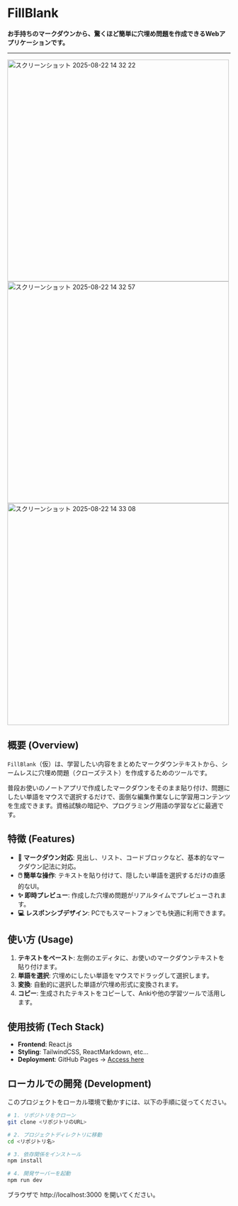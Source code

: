 # FillBlank

**お手持ちのマークダウンから、驚くほど簡単に穴埋め問題を作成できるWebアプリケーションです。**

---

<img width="500" alt="スクリーンショット 2025-08-22 14 32 22" src="https://github.com/user-attachments/assets/5fbd1b9a-4613-4b11-92b1-dd745d33c00e" />
<img width="500" alt="スクリーンショット 2025-08-22 14 32 57" src="https://github.com/user-attachments/assets/fbcb192e-341e-4c65-b78e-60126803cb2d" />
<img width="500" alt="スクリーンショット 2025-08-22 14 33 08" src="https://github.com/user-attachments/assets/2c2327fd-017f-4c7f-ac2c-dd2dbe01903a" />


## 概要 (Overview)

`FillBlank`（仮）は、学習したい内容をまとめたマークダウンテキストから、シームレスに穴埋め問題（クローズテスト）を作成するためのツールです。

普段お使いのノートアプリで作成したマークダウンをそのまま貼り付け、問題にしたい単語をマウスで選択するだけで、面倒な編集作業なしに学習用コンテンツを生成できます。資格試験の暗記や、プログラミング用語の学習などに最適です。

## 特徴 (Features)

- **📝 マークダウン対応**: 見出し、リスト、コードブロックなど、基本的なマークダウン記法に対応。
- **🖱️ 簡単な操作**: テキストを貼り付けて、隠したい単語を選択するだけの直感的なUI。
- **✨ 即時プレビュー**: 作成した穴埋め問題がリアルタイムでプレビューされます。
- **💻 レスポンシブデザイン**: PCでもスマートフォンでも快適に利用できます。

## 使い方 (Usage)

1.  **テキストをペースト**: 左側のエディタに、お使いのマークダウンテキストを貼り付けます。
2.  **単語を選択**: 穴埋めにしたい単語をマウスでドラッグして選択します。
3.  **変換**: 自動的に選択した単語が穴埋め形式に変換されます。
4.  **コピー**: 生成されたテキストをコピーして、Ankiや他の学習ツールで活用します。

## 使用技術 (Tech Stack)

- **Frontend**: React.js
- **Styling**: TailwindCSS, ReactMarkdown, etc...
- **Deployment**: GitHub Pages -> [Access here]()

## ローカルでの開発 (Development)

このプロジェクトをローカル環境で動かすには、以下の手順に従ってください。

```bash
# 1. リポジトリをクローン
git clone <リポジトリのURL>

# 2. プロジェクトディレクトリに移動
cd <リポジトリ名>

# 3. 依存関係をインストール
npm install

# 4. 開発サーバーを起動
npm run dev
```

ブラウザで http://localhost:3000 を開いてください。

